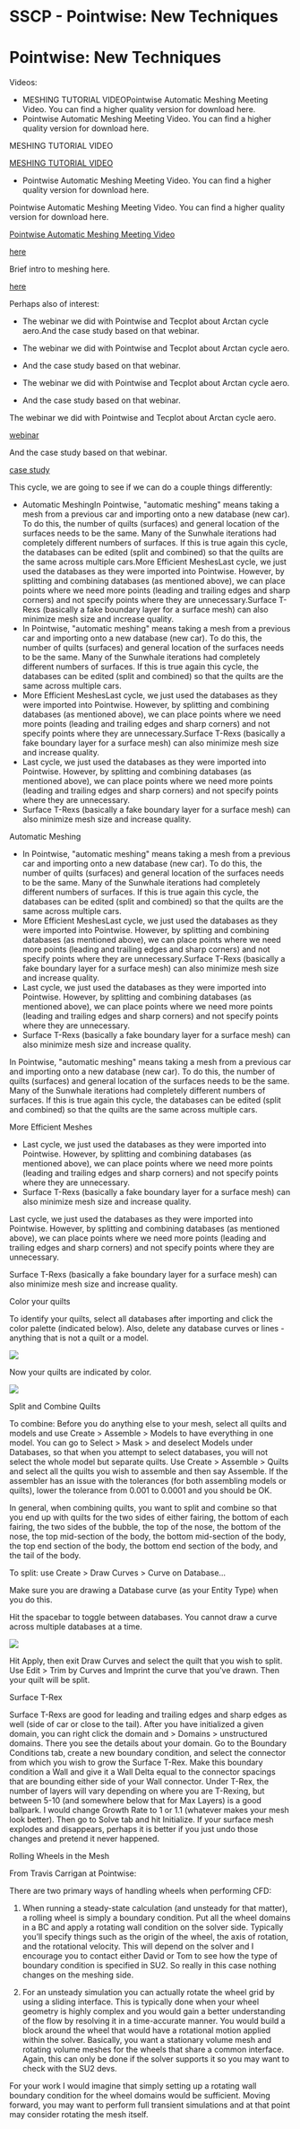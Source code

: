 # SSCP - Pointwise: New Techniques

# Pointwise: New Techniques

Videos:

* MESHING TUTORIAL VIDEOPointwise Automatic Meshing Meeting Video. You can find a higher quality version for download here.
* Pointwise Automatic Meshing Meeting Video. You can find a higher quality version for download here.

MESHING TUTORIAL VIDEO

[MESHING TUTORIAL VIDEO](https://youtu.be/jyRz937yKSI)

* Pointwise Automatic Meshing Meeting Video. You can find a higher quality version for download here.

Pointwise Automatic Meshing Meeting Video. You can find a higher quality version for download here.

[Pointwise Automatic Meshing Meeting Video](https://youtu.be/RfM7zmVt5aY)

[ here](https://pointwiseenterprise.sharefile.com/share?cmd=d&id=s2c6bf198296406b9#/view/s2c6bf198296406b9?_k=pa8zjp)

Brief intro to meshing here.

[ here](/stanford.edu/testduplicationsscp/home/sscp-2014-2015/aero-2014-2015/pointwise-meshing-and-simulation)

Perhaps also of interest:

* The webinar we did with Pointwise and Tecplot about Arctan cycle aero.And the case study based on that webinar.
* The webinar we did with Pointwise and Tecplot about Arctan cycle aero.
* And the case study based on that webinar.

* The webinar we did with Pointwise and Tecplot about Arctan cycle aero.
* And the case study based on that webinar.

The webinar we did with Pointwise and Tecplot about Arctan cycle aero.

[ webinar](https://www.youtube.com/watch?v=DpJbuGszrgE)

And the case study based on that webinar.

[ case study](http://www.tecplot.com/blog/2016/06/07/stanford-solar-car-projects-race-aerodynamic-efficiency-2/)

This cycle, we are going to see if we can do a couple things differently:

* Automatic MeshingIn Pointwise, "automatic meshing" means taking a mesh from a previous car and importing onto a new database (new car). To do this, the number of quilts (surfaces) and general location of the surfaces needs to be the same. Many of the Sunwhale iterations had completely different numbers of surfaces. If this is true again this cycle, the databases can be edited (split and combined) so that the quilts are the same across multiple cars.More Efficient MeshesLast cycle, we just used the databases as they were imported into Pointwise. However, by splitting and combining databases (as mentioned above), we can place points where we need more points (leading and trailing edges and sharp corners) and not specify points where they are unnecessary.Surface T-Rexs (basically a fake boundary layer for a surface mesh) can also minimize mesh size and increase quality.
* In Pointwise, "automatic meshing" means taking a mesh from a previous car and importing onto a new database (new car). To do this, the number of quilts (surfaces) and general location of the surfaces needs to be the same. Many of the Sunwhale iterations had completely different numbers of surfaces. If this is true again this cycle, the databases can be edited (split and combined) so that the quilts are the same across multiple cars.
* More Efficient MeshesLast cycle, we just used the databases as they were imported into Pointwise. However, by splitting and combining databases (as mentioned above), we can place points where we need more points (leading and trailing edges and sharp corners) and not specify points where they are unnecessary.Surface T-Rexs (basically a fake boundary layer for a surface mesh) can also minimize mesh size and increase quality.
* Last cycle, we just used the databases as they were imported into Pointwise. However, by splitting and combining databases (as mentioned above), we can place points where we need more points (leading and trailing edges and sharp corners) and not specify points where they are unnecessary.
* Surface T-Rexs (basically a fake boundary layer for a surface mesh) can also minimize mesh size and increase quality.

Automatic Meshing

* In Pointwise, "automatic meshing" means taking a mesh from a previous car and importing onto a new database (new car). To do this, the number of quilts (surfaces) and general location of the surfaces needs to be the same. Many of the Sunwhale iterations had completely different numbers of surfaces. If this is true again this cycle, the databases can be edited (split and combined) so that the quilts are the same across multiple cars.
* More Efficient MeshesLast cycle, we just used the databases as they were imported into Pointwise. However, by splitting and combining databases (as mentioned above), we can place points where we need more points (leading and trailing edges and sharp corners) and not specify points where they are unnecessary.Surface T-Rexs (basically a fake boundary layer for a surface mesh) can also minimize mesh size and increase quality.
* Last cycle, we just used the databases as they were imported into Pointwise. However, by splitting and combining databases (as mentioned above), we can place points where we need more points (leading and trailing edges and sharp corners) and not specify points where they are unnecessary.
* Surface T-Rexs (basically a fake boundary layer for a surface mesh) can also minimize mesh size and increase quality.

In Pointwise, "automatic meshing" means taking a mesh from a previous car and importing onto a new database (new car). To do this, the number of quilts (surfaces) and general location of the surfaces needs to be the same. Many of the Sunwhale iterations had completely different numbers of surfaces. If this is true again this cycle, the databases can be edited (split and combined) so that the quilts are the same across multiple cars.

More Efficient Meshes

* Last cycle, we just used the databases as they were imported into Pointwise. However, by splitting and combining databases (as mentioned above), we can place points where we need more points (leading and trailing edges and sharp corners) and not specify points where they are unnecessary.
* Surface T-Rexs (basically a fake boundary layer for a surface mesh) can also minimize mesh size and increase quality.

Last cycle, we just used the databases as they were imported into Pointwise. However, by splitting and combining databases (as mentioned above), we can place points where we need more points (leading and trailing edges and sharp corners) and not specify points where they are unnecessary.

Surface T-Rexs (basically a fake boundary layer for a surface mesh) can also minimize mesh size and increase quality.

Color your quilts

To identify your quilts, select all databases after importing and click the color palette (indicated below). Also, delete any database curves or lines - anything that is not a quilt or a model.

![](../../../../../assets/image_3ee6bcd73e.jpg)

Now your quilts are indicated by color.

![](../../../../../assets/image_9db1369e40.jpg)

Split and Combine Quilts

To combine: Before you do anything else to your mesh, select all quilts and models and use Create > Assemble > Models to have everything in one model. You can go to Select > Mask > and deselect Models under Databases, so that when you attempt to select databases, you will not select the whole model but separate quilts. Use Create > Assemble > Quilts and select all the quilts you wish to assemble and then say Assemble. If the assembler has an issue with the tolerances (for both assembling models or quilts), lower the tolerance from 0.001 to 0.0001 and you should be OK.

In general, when combining quilts, you want to split and combine so that you end up with quilts for the two sides of either fairing, the bottom of each fairing, the two sides of the bubble, the top of the nose, the bottom of the nose, the top mid-section of the body, the bottom mid-section of the body, the top end section of the body, the bottom end section of the body, and the tail of the body.

To split: use Create > Draw Curves > Curve on Database...

Make sure you are drawing a Database curve (as your Entity Type) when you do this.

Hit the spacebar to toggle between databases. You cannot draw a curve across multiple databases at a time.

![](../../../../../assets/image_ccb356f390.jpg)

Hit Apply, then exit Draw Curves and select the quilt that you wish to split. Use Edit > Trim by Curves and Imprint the curve that you've drawn. Then your quilt will be split.

Surface T-Rex

Surface T-Rexs are good for leading and trailing edges and sharp edges as well (side of car or close to the tail). After you have initialized a given domain, you can right click the domain and > Domains > unstructured domains. There you see the details about your domain. Go to the Boundary Conditions tab, create a new boundary condition, and select the connector from which you wish to grow the Surface T-Rex. Make this boundary condition a Wall and give it a Wall Delta equal to the connector spacings that are bounding either side of your Wall connector. Under T-Rex, the number of layers will vary depending on where you are T-Rexing, but between 5-10 (and somewhere below that for Max Layers) is a good ballpark. I would change Growth Rate to 1 or 1.1 (whatever makes your mesh look better). Then go to Solve tab and hit Initialize. If your surface mesh explodes and disappears, perhaps it is better if you just undo those changes and pretend it never happened.

Rolling Wheels in the Mesh

From Travis Carrigan at Pointwise:

There are two primary ways of handling wheels when performing CFD:

1. When running a steady-state calculation (and unsteady for that matter), a rolling wheel is simply a boundary condition. Put all the wheel domains in a BC and apply a rotating wall condition on the solver side. Typically you’ll specify things such as the origin of the wheel, the axis of rotation, and the rotational velocity. This will depend on the solver and I encourage you to contact either David or Tom to see how the type of boundary condition is specified in SU2. So really in this case nothing changes on the meshing side.

2. For an unsteady simulation you can actually rotate the wheel grid by using a sliding interface. This is typically done when your wheel geometry is highly complex and you would gain a better understanding of the flow by resolving it in a time-accurate manner. You would build a block around the wheel that would have a rotational motion applied within the solver. Basically, you want a stationary volume mesh and rotating volume meshes for the wheels that share a common interface. Again, this can only be done if the solver supports it so you may want to check with the SU2 devs.

For your work I would imagine that simply setting up a rotating wall boundary condition for the wheel domains would be sufficient. Moving forward, you may want to perform full transient simulations and at that point may consider rotating the mesh itself.

